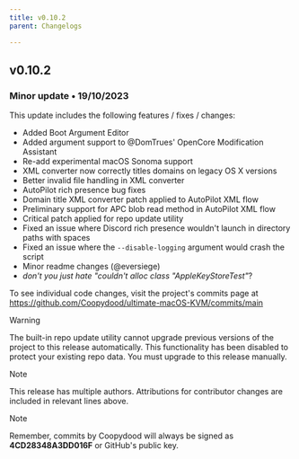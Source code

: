 ```yaml
---
title: v0.10.2
parent: Changelogs

---
```


## v0.10.2

### Minor update • 19/10/2023

This update includes the following features / fixes / changes:

- Added Boot Argument Editor
- Added argument support to @DomTrues' OpenCore Modification Assistant
- Re-add experimental macOS Sonoma support
- XML converter now correctly titles domains on legacy OS X versions
- Better invalid file handling in XML converter
- AutoPilot rich presence bug fixes
- Domain title XML converter patch applied to AutoPilot XML flow
- Preliminary support for APC blob read method in AutoPilot XML flow
- Critical patch applied for repo update utility
- Fixed an issue where Discord rich presence wouldn't launch in directory paths with spaces
- Fixed an issue where the ``--disable-logging`` argument would crash the script
- Minor readme changes (@eversiege)
- *don't you just hate "couldn't alloc class "AppleKeyStoreTest"*?

To see individual code changes, visit the project's commits page at <https://github.com/Coopydood/ultimate-macOS-KVM/commits/main>

> [!WARNING]
> The built-in repo update utility cannot upgrade previous versions of the project to this release automatically. This functionality has been disabled to protect your existing repo data. You must upgrade to this release manually.

> [!NOTE]
> This release has multiple authors. Attributions for contributor changes are included in relevant lines above.

> [!NOTE]
> Remember, commits by Coopydood will always be signed as **4CD28348A3DD016F** or GitHub's public key.